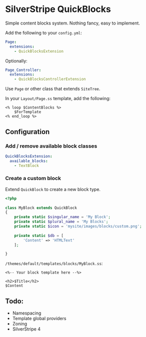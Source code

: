 # SilverStripe QuickBlocks 

Simple content blocks system. Nothing fancy, easy to implement.

Add the following to your `config.yml`:

```yaml
Page:
  extensions:
    - QuickBlocksExtension
```

Optionally:

```yaml
Page_Controller:
  extensions:
    - QuickBlocksControllerExtension
```

Use `Page` or other class that extends `SiteTree`.

In your `Layout/Page.ss` template, add the following:

```silverstripe
<% loop $ContentBlocks %>
    $ForTemplate
<% end_loop %>
```

## Configuration

### Add / remove available block classes

```yaml
QuickBlocksExtension:
  available_blocks:
    - TextBlock
```

### Create a custom block

Extend `QuickBlock` to create a new block type.

```php
<?php
 
class MyBlock extends QuickBlock
{
    private static $singular_name = 'My Block';
    private static $plural_name = 'My Blocks';
    private static $icon = 'mysite/images/blocks/custom.png';
    
    private static $db = [
        'Content' => 'HTMLText'
    ];

}
```

`/themes/default/templates/blocks/MyBlock.ss`:

```silverstripe
<%-- Your block template here --%>

<h2>$Title</h2>
$Content
```

## Todo:

* Namespacing
* Template global providers
* Zoning
* SilverStripe 4